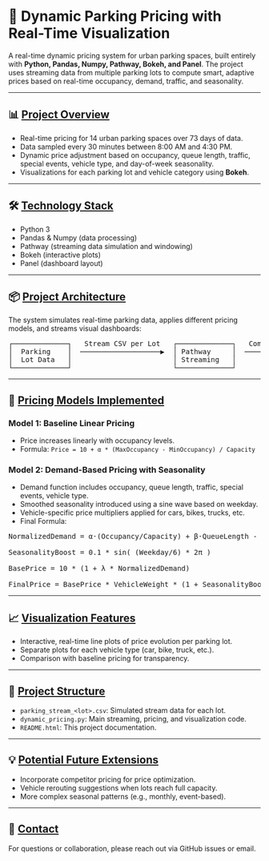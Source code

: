 <!DOCTYPE html>
<html>
<head>
    <title>Dynamic Parking Pricing System</title>
</head>
<body>

<h1>🚗 Dynamic Parking Pricing with Real-Time Visualization</h1>

<p>
A real-time dynamic pricing system for urban parking spaces, built entirely with <b>Python, Pandas, Numpy, Pathway, Bokeh, and Panel</b>. 
The project uses streaming data from multiple parking lots to compute smart, adaptive prices based on real-time occupancy, demand, traffic, and seasonality.
</p>

<hr>

<h2>📊 <u>Project Overview</u></h2>

<ul>
    <li>Real-time pricing for 14 urban parking spaces over 73 days of data.</li>
    <li>Data sampled every 30 minutes between 8:00 AM and 4:30 PM.</li>
    <li>Dynamic price adjustment based on occupancy, queue length, traffic, special events, vehicle type, and day-of-week seasonality.</li>
    <li>Visualizations for each parking lot and vehicle category using <b>Bokeh</b>.</li>
</ul>

<hr>

<h2>🛠 <u>Technology Stack</u></h2>

<ul>
    <li>Python 3</li>
    <li>Pandas & Numpy (data processing)</li>
    <li>Pathway (streaming data simulation and windowing)</li>
    <li>Bokeh (interactive plots)</li>
    <li>Panel (dashboard layout)</li>
</ul>

<hr>

<h2>📦 <u>Project Architecture</u></h2>

<p>The system simulates real-time parking data, applies different pricing models, and streams visual dashboards:</p>

<pre>
┌─────────────┐   Stream CSV per Lot   ┌─────────────┐   Compute Prices   ┌──────────────┐
│  Parking    │  ───────────────────▶  │ Pathway     │  ───────────────▶  │ Bokeh Plots  │
│  Lot Data   │                        │ Streaming   │                   │ + Panel UI   │
└─────────────┘                        └─────────────┘                   └──────────────┘
</pre>

<hr>

<h2>📐 <u>Pricing Models Implemented</u></h2>

<h3>Model 1: Baseline Linear Pricing</h3>
<ul>
    <li>Price increases linearly with occupancy levels.</li>
    <li>Formula: <code>Price = 10 + α * (MaxOccupancy - MinOccupancy) / Capacity</code></li>
</ul>

<h3>Model 2: Demand-Based Pricing with Seasonality</h3>
<ul>
    <li>Demand function includes occupancy, queue length, traffic, special events, vehicle type.</li>
    <li>Smoothed seasonality introduced using a sine wave based on weekday.</li>
    <li>Vehicle-specific price multipliers applied for cars, bikes, trucks, etc.</li>
    <li>Final Formula:</li>
</ul>

<pre>
NormalizedDemand = α·(Occupancy/Capacity) + β·QueueLength - γ·Traffic + δ·SpecialDay

SeasonalityBoost = 0.1 * sin( (Weekday/6) * 2π )

BasePrice = 10 * (1 + λ * NormalizedDemand)

FinalPrice = BasePrice * VehicleWeight * (1 + SeasonalityBoost)
</pre>

<hr>

<h2>📈 <u>Visualization Features</u></h2>

<ul>
    <li>Interactive, real-time line plots of price evolution per parking lot.</li>
    <li>Separate plots for each vehicle type (car, bike, truck, etc.).</li>
    <li>Comparison with baseline pricing for transparency.</li>
</ul>

<hr>

<h2>📁 <u>Project Structure</u></h2>

<ul>
    <li><code>parking_stream_&lt;lot&gt;.csv</code>: Simulated stream data for each lot.</li>
    <li><code>dynamic_pricing.py</code>: Main streaming, pricing, and visualization code.</li>
    <li><code>README.html</code>: This project documentation.</li>
</ul>

<hr>

<h2>💡 <u>Potential Future Extensions</u></h2>

<ul>
    <li>Incorporate competitor pricing for price optimization.</li>
    <li>Vehicle rerouting suggestions when lots reach full capacity.</li>
    <li>More complex seasonal patterns (e.g., monthly, event-based).</li>
</ul>

<hr>

<h2>📝 <u>Contact</u></h2>

<p>For questions or collaboration, please reach out via GitHub issues or email.</p>

</body>
</html>
